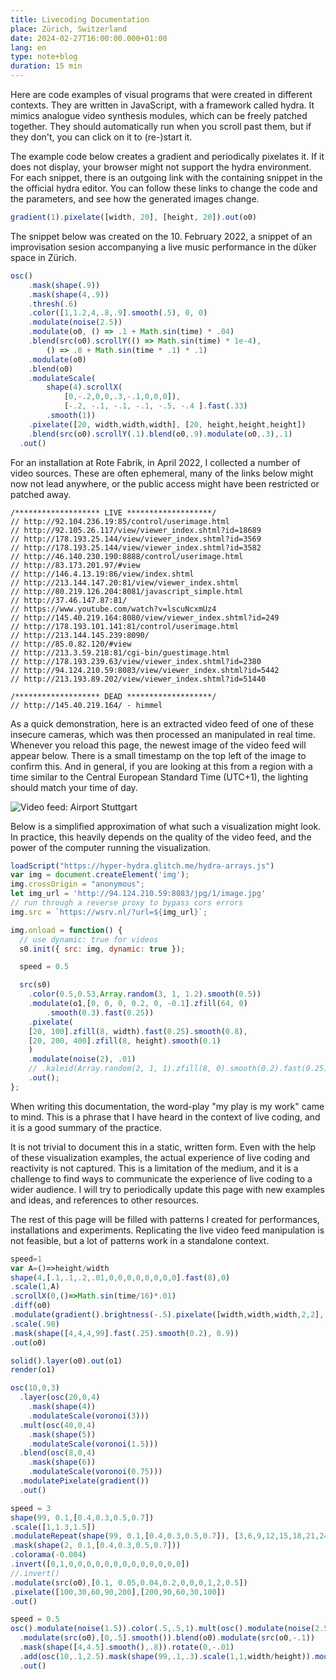```yaml
---
title: Livecoding Documentation
place: Zürich, Switzerland
date: 2024-02-27T16:00:00.000+01:00
lang: en
type: note+blog
duration: 15 min
---
```


<script setup>
    import { useScriptTag } from '@vueuse/core';
    const codeMirrorAddOns = [
        "https://cdnjs.cloudflare.com/ajax/libs/codemirror/5.59.2/mode/javascript/javascript.min.js",
        "https://cdnjs.cloudflare.com/ajax/libs/codemirror/5.59.2/addon/hint/javascript-hint.min.js",
        "https://cdnjs.cloudflare.com/ajax/libs/codemirror/5.59.2/addon/hint/show-hint.min.js",
        "https://cdnjs.cloudflare.com/ajax/libs/codemirror/5.59.2/addon/selection/mark-selection.min.js",
        "https://cdnjs.cloudflare.com/ajax/libs/codemirror/5.59.2/addon/comment/comment.min.js",
    ]


    // useScriptTag("https://unpkg.com/torus-dom/dist/index.min.js",
    // () => {
    // console.log('torus loaded');
    // useScriptTag("https://cdnjs.cloudflare.com/ajax/libs/codemirror/5.59.2/codemirror.min.js",
    //     () => {
    //         console.log('codemirror loaded');

    //         for (const script of codeMirrorAddOns) {
    //             useScriptTag(script, () => {
    //                 console.log(`${script} loaded`);
    //             }, {
    //                 async: true,
    //                 defer: true,
    //             });
    //         }
    // });

    useScriptTag("https://hyper-hydra.glitch.me/hydra-arrays.js", () => {
        console.log('hydra-arrays loaded');
    }, {
        async: true,
    });
    
    useScriptTag('https://unpkg.com/hydra-synth',
        () => {
            console.log('hydra-synth loaded');
            let hydra, hydraCanvas;
            hydraCanvas = document.createElement("canvas");
            let width = 650-16*2;
            let height = width;
            hydraCanvas.width = width;
            hydraCanvas.height = height;
            hydraCanvas.id = "hydraCanvas";
            const placeholders = [];

            hydra = new Hydra({
                canvas: hydraCanvas,
                detectAudio: false,
                enableStreamCapture: false,
                width: width,
                height: height,
            });

            const codeBlocks = document.querySelectorAll('pre:has(.language-javascript)')
            codeBlocks.forEach((preEl) => {
                // const parentEl = preEl.parentElement
                preEl.classList.add('grid');
                const codeEl = preEl.firstChild
                preEl.children[0].classList += " row-start-1 col-start-1 z-1 min-h-xl"
                const placeholder = document.createElement('div');
                placeholder.classList += "hydracontainer row-start-1 col-start-1 z-0";
                placeholders.push(placeholder);
                preEl.insertAdjacentElement('beforeend', placeholder)
                
                const linkEl = document.createElement('a')
                linkEl.href = `https://hydra.ojack.xyz/?code=${btoa(encodeURIComponent(codeEl.textContent))}`
                linkEl.target = "_blank"
                linkEl.textContent = "open in hydra"
                linkEl.classList += "artwork-link"
                preEl.children[1].insertAdjacentElement('afterend', linkEl)

                preEl.onfocus = () => {
                    console.log('focusing')
                    hush();
                    solid(0,0,0,0).out(o0)
                    solid(0,0,0,0).out(o1)
                    solid(0,0,0,0).out(o2)
                    solid(0,0,0,0).out(o3)
                    render(o0);
                    setTimeout(()=>{
                        eval(codeEl.textContent);
                        console.log('evaluated, rendering, and waiting for 60ms');
                    }, 60);
                    placeholder.appendChild(hydraCanvas);
                    // make text semi transparent
                    preEl.classList.add('op-50');
                    // add black background
                    preEl.children[1].classList.add('bg-black');
                }
                preEl.onFocusOut = () => {
                    // remove black background
                    preEl.children[1].classList.remove('bg-black');
                    preEl.classList.remove('op-50');
                }

                var observer = new IntersectionObserver(function (entries) {
                if (entries[0].isIntersecting === true) {
                    preEl.onfocus();
                }
                }, { threshold: [0.8] });
                    observer.observe(placeholder);
            })
            window.onmessage = e => {
                console.log(e)
            }
        },
        { async: true, defer: true,}
    );
    //     },
    //     { async: true, defer: true, }
    // )
</script>

Here are code examples of visual programs that were created in different contexts. They are written in JavaScript, with a framework called hydra. It mimics analogue video synthesis modules, which can be freely patched together. They should automatically run when you scroll past them, but if they don't, you can click on it to (re-)start it.

The example code below creates a gradient and periodically pixelates it. If it does not display, your browser might not support the hydra environment. For each snippet, there is an outgoing link with the containing snippet in the the official hydra editor. You can follow these links to change the code and the parameters, and see how the generated images change.

```javascript
gradient(1).pixelate([width, 20], [height, 20]).out(o0)
```

The snippet below was created on the 10. February 2022, a snippet of an improvisation sesion accompanying a live music performance in the düker space in Zürich.

```javascript
osc()
    .mask(shape(.9))
    .mask(shape(4,.9))
    .thresh(.6)
    .color([1,1.2,4,.8,.9].smooth(.5), 0, 0)
    .modulate(noise(2.5))
    .modulate(o0, () => .1 + Math.sin(time) * .04)
    .blend(src(o0).scrollY(() => Math.sin(time) * 1e-4), 
        () => .8 + Math.sin(time * .1) * .1)
    .modulate(o0)
    .blend(o0)
    .modulateScale(
        shape(4).scrollX(
            [0,-.2,0,0,.3,-.1,0,0,0]), 
            [-.2, -.1, -.1, -.1, -.5, -.4 ].fast(.33)
        .smooth(1))
    .pixelate([20, width,width,width], [20, height,height,height])
    .blend(src(o0).scrollY(.1).blend(o0,.9).modulate(o0,.3),.1)
  .out()
```

For an installation at Rote Fabrik, in April 2022, I collected a number of video sources. These are often ephemeral, many of the links below might now not lead anywhere, or the public access might have been restricted or patched away.

    /******************* LIVE *******************/
    // http://92.104.236.19:85/control/userimage.html
    // http://92.105.26.117/view/viewer_index.shtml?id=18689
    // http://178.193.25.144/view/viewer_index.shtml?id=3569
    // http://178.193.25.144/view/viewer_index.shtml?id=3582
    // http://46.140.230.190:8888/control/userimage.html
    // http://83.173.201.97/#view
    // http://146.4.13.19:86/view/index.shtml
    // http://213.144.147.20:81/view/viewer_index.shtml
    // http://80.219.126.204:8081/javascript_simple.html
    // http://37.46.147.87:81/
    // https://www.youtube.com/watch?v=lscuNcxmUz4
    // http://145.40.219.164:8080/view/viewer_index.shtml?id=249
    // http://178.193.101.141:81/control/userimage.html
    // http://213.144.145.239:8090/
    // http://85.0.82.120/#view
    // http://213.3.59.218:81/cgi-bin/guestimage.html
    // http://178.193.239.63/view/viewer_index.shtml?id=2380
    // http://94.124.210.59:8083/view/viewer_index.shtml?id=5442
    // http://213.193.89.202/view/viewer_index.shtml?id=51440

    /******************* DEAD *******************/
    // http://145.40.219.164/ - himmel


As a quick demonstration, here is an extracted video feed of one of these insecure cameras, which was then processed an manipulated in real time. Whenever you reload this page, the newest image of the video feed will appear below. There is a small timestamp on the top left of the image to confirm this. And in general, if you are looking at this from a region with a time similar to the Central European Standard Time (UTC+1), the lighting should match your time of day.

![Video feed: Airport Stuttgart](https://wsrv.nl/?url=http://94.124.210.59:8083/jpg/1/image.jpg)

Below is a simplified approximation of what such a visualization might look. In practice, this heavily depends on the quality of the video feed, and the power of the computer running the visualization.

```javascript
loadScript("https://hyper-hydra.glitch.me/hydra-arrays.js")
var img = document.createElement('img');
img.crossOrigin = "anonymous";
let img_url = 'http://94.124.210.59:8083/jpg/1/image.jpg'
// run through a reverse proxy to bypass cors errors
img.src = `https://wsrv.nl/?url=${img_url}`;

img.onload = function() {
  // use dynamic: true for videos
  s0.init({ src: img, dynamic: true });

  speed = 0.5

  src(s0)
    .color(0.5,0.53,Array.random(3, 1, 1.2).smooth(0.5))
    .modulate(o1,[0, 0, 0, 0.2, 0, -0.1].zfill(64, 0)
        .smooth(0.3).fast(0.25))
    .pixelate(
    [20, 100].zfill(8, width).fast(0.25).smooth(0.8),
    [20, 200, 400].zfill(8, height).smooth(0.1)
    )
    .modulate(noise(2), .01)
    // .kaleid(Array.random(2, 1, 1).zfill(8, 0).smooth(0.2).fast(0.25))
    .out();
};
```
When writing this documentation, the word-play "my play is my work" came to mind. This is a phrase that I have heard in the context of live coding, and it is a good summary of the practice. 

It is not trivial to document this in a static, written form. Even with the help of these visualization examples, the actual experience of live coding and reactivity is not captured. This is a limitation of the medium, and it is a challenge to find ways to communicate the experience of live coding to a wider audience. I will try to periodically update this page with new examples and ideas, and references to other resources. 

The rest of this page will be filled with patterns I created for performances, installations and experiments. Replicating the live video feed manipulation is not feasible, but a lot of patterns work in a standalone context. 

```javascript
speed=1
var A=()=>height/width
shape(4,[.1,.1,.2,.01,0,0,0,0,0,0,0,0].fast(8),0)
.scale(1,A)
.scrollX(0,()=>Math.sin(time/16)*.01)
.diff(o0)
.modulate(gradient().brightness(-.5).pixelate([width,width,width,2,2],[2,height,height/160,2]),[-.0125,-.075].ease('easeInQuint').fast(2.25))
.scale(.98)
.mask(shape([4,4,4,99].fast(.25).smooth(0.2), 0.9))
.out(o0)

solid().layer(o0).out(o1)
render(o1)

```

```javascript
osc(10,0,3)
  .layer(osc(20,0,4)
    .mask(shape(4))
    .modulateScale(voronoi(3)))
  .mult(osc(40,0,4)
    .mask(shape(5))
    .modulateScale(voronoi(1.5)))
  .blend(osc(8,0,4)
    .mask(shape(6))
    .modulateScale(voronoi(0.75)))
  .modulatePixelate(gradient())
  .out()
```

```javascript
speed = 3
shape(99, 0.1,[0.4,0.3,0.5,0.7])
.scale([1,1.3,1.5])
.modulateRepeat(shape(99, 0.1,[0.4,0.3,0.5,0.7]), [3,6,9,12,15,18,21,24,27], [25, 3, 5, 10], [0.7, 3, 1, 12, 0.01, 5, 7, 0.06, 0.4],[0,5, 2, 3,2,3,1,2,3,1,2,6,7,8])
.mask(shape(2, 0.1,[0.4,0.3,0.5,0.7]))
.colorama(-0.004)
.invert([0,1,0,0,0,0,0,0,0,0,0,0,0,0,0])
//.invert()
.modulate(src(o0),[0.1, 0.05,0.04,0.2,0,0,0,1,2,0.5])
.pixelate([100,30,60,90,200],[200,90,60,30,100])
.out()
```

```javascript
speed = 0.5
osc().modulate(noise(1.5)).color(.5,.5,1).mult(osc().modulate(noise(2.5)).rotate(Math.PI*.5))
  .modulate(src(o0),[0,.5].smooth()).blend(o0).modulate(src(o0,-.1))
  .mask(shape([4,4.5].smooth(),.8)).rotate(0,-.01)
  .add(osc(10,.1,2.5).mask(shape(99,.1,.3).scale(1,1,width/height)).modulate(noise(3.5)),[0,.5,.8].smooth())
  .out()
```
